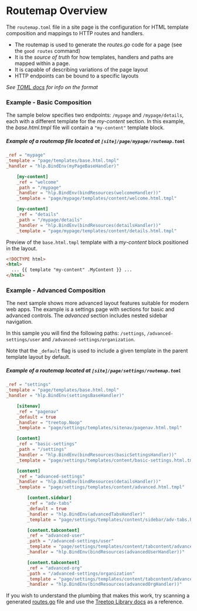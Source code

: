 # Routemap Overview

The `routemap.toml` file in a site page is the configuration for HTML template composition and
mappings to HTTP routes and handlers.

- The routemap is used to generate the _routes.go_ code for a page (see the `good routes` command)
- It is the _source of truth_ for how templates, handlers and paths are mapped within a page.
- It is capable of describing variations of the page layout
- HTTP endpoints can be bound to a specific layouts

_See [TOML docs](https://toml.io/) for info on the format_

### Example - Basic Composition

The sample below specifies two endpoints: `/mypage` and `/mypage/details`, each with a different
template for the _my-content_ section. In this example, the _base.html.tmpl_ file
will contain a `"my-content"` template block.

##### Example of a routemap file located at `[site]/page/mypage/routemap.toml`

```TOML
_ref = "mypage"
_template = "page/templates/base.html.tmpl"
_handler = "hlp.BindEnv(myPageBaseHandler)"

    [my-content]
    _ref = "welcome"
    _path = "/mypage"
    _handler = "hlp.BindEnv(bindResources(welcomeHandler))"
    _template = "page/mypage/templates/content/welcome.html.tmpl"

    [my-content]
    _ref = "details"
    _path = "/mypage/details"
    _handler = "hlp.BindEnv(bindResources(detailsHandler))"
    _template = "page/mypage/templates/content/details.html.tmpl"

```

Preview of the `base.html.tmpl` template with a _my-content_ block positioned in the layout.

```html
<!DOCTYPE html>
<html>
  ... {{ template "my-content" .MyContent }} ...
</html>
```

### Example - Advanced Composition

The next sample shows more advanced layout features suitable for modern web apps.
The example is a settings page with sections for basic and advanced controls.
The _advanced_ section includes nested sidebar navigation.

In this sample you will find the following paths: `/settings`, `/advanced-settings/user`
and `/advanced-settings/organization`.

Note that the `_default` flag is used to include a given template in the parent
template layout by default.

##### Example of a routemap located at `[site]/page/settings/routemap.toml`

```TOML
_ref = "settings"
_template = "page/templates/base.html.tmpl"
_handler = "hlp.BindEnv(settingsBaseHandler)"

    [sitenav]
    _ref = "pagenav"
    _default = true
    _handler = "treetop.Noop"
    _template = "page/settings/templates/sitenav/pagenav.html.tmpl"

    [content]
    _ref = "basic-settings"
    _path = "/settings"
    _handler = "hlp.BindEnv(bindResources(basicSettingsHandler))"
    _template = "page/settings/templates/content/basic-settings.html.tmpl"

    [content]
    _ref = "advanced-settings"
    _handler = "hlp.BindEnv(bindResources(detailsHandler))"
    _template = "page/settings/templates/content/advanced.html.tmpl"

        [content.sidebar]
        _ref = "adv-tabs"
        _default = true
        _handler = "hlp.BindEnv(advancedTabsHandler)"
        _template = "page/settings/templates/content/sidebar/adv-tabs.html.tmpl"

        [content.tabcontent]
        _ref = "advanced-user"
        _path = "/advanced-settings/user"
        _template = "page/settings/templates/content/tabcontent/advanced-user.html.tmpl"
        _handler = "hlp.BindEnv(bindResources(advancedUserHandler))"

        [content.tabcontent]
        _ref = "advanced-org"
        _path = "/advanced-settings/organization"
        _template = "page/settings/templates/content/tabcontent/advanced-org.html.tmpl"
        _handler = "hlp.BindEnv(bindResources(advancedOrgHandler))"

```

If you wish to understand the plumbing that makes this work, try scanning a generated
[routes.go](https://github.com/rur/good/blob/main/_baseline/routes_test/page/example/routes.go) file and
use the [Treetop Library docs](https://github.com/rur/treetop) as a reference.
